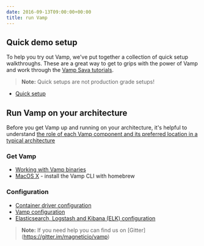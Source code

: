```yaml
---
date: 2016-09-13T09:00:00+00:00
title: run Vamp
---
```


## Quick demo setup

To help you try out Vamp, we've put together a collection of quick setup walkthroughs. These are a great way to get to grips with the power of Vamp and work through the [Vamp Sava tutorials](/try-vamp/sava-tutorials).

>**Note:** Quick setups are not production grade setups!

* [Quick setup](/resources/run-vamp/quick-setup/)

## Run Vamp on your architecture

Before you get Vamp up and running on your architecture, it's helpful to understand [the role of each Vamp component and its preferred location in a typical architecture](/resources/how-vamp-works/components/)

### Get Vamp

* [Working with Vamp binaries](/vamp-binaries/)
* [MacOS X](/osx) - install the Vamp CLI with homebrew

### Configuration

* [Container driver configuration](/container-drivers/)
* [Vamp configuration](/vamp-configuration/)
* [Elasticsearch, Logstash and Kibana (ELK) configuration](/elastic-configuration/) 

>**Note:** If you need help you can find us on [Gitter] (https://gitter.im/magneticio/vamp)
